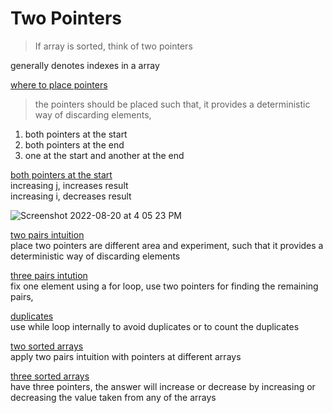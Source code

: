 # Two Pointers

> If array is sorted, think of two pointers  

generally denotes indexes in a array  

<ins>where to place pointers</ins>  

> the pointers should be placed such that, it provides a deterministic way of discarding elements,    

1. both pointers at the start   
2. both pointers at the end   
3. one at the start and another at the end  

<ins>both pointers at the start</ins>  
increasing j, increases result  
increasing i, decreases result  

![Screenshot 2022-08-20 at 4 05 23 PM](https://user-images.githubusercontent.com/16437905/185742175-9fb0bed7-18df-4cef-b05f-01ee330d9c46.png)


<ins>two pairs intuition</ins>  
place two pointers are different area and experiment, such that it provides a deterministic way of discarding elements  

<ins>three pairs intution</ins>  
fix one element using a for loop, use two pointers for finding the remaining pairs, 

<ins>duplicates</ins>  
use while loop internally to avoid duplicates or to count the duplicates   

<ins>two sorted arrays</ins>  
apply two pairs intuition with pointers at different arrays  

<ins>three sorted arrays</ins>   
have three pointers, the answer will increase or decrease by increasing or decreasing the value taken from any of the arrays  
